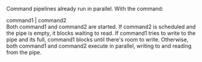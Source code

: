 Command pipelines already run in parallel. With the command:

command1 | command2  
Both command1 and command2 are started. If command2 is scheduled and the pipe is empty, it blocks waiting to read. If command1 tries to write to the pipe and its full, command1 blocks until there's room to write. Otherwise, both command1 and command2 execute in parallel, writing to and reading from the pipe.

